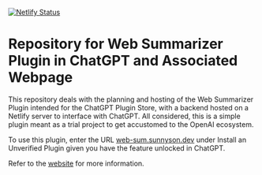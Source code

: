 [![Netlify Status](https://api.netlify.com/api/v1/badges/95e1b87f-2793-43eb-9179-5a7d97abaf0f/deploy-status)](https://app.netlify.com/sites/web-sum/deploys)

# Repository for Web Summarizer Plugin in ChatGPT and Associated Webpage

This repository deals with the planning and hosting of the Web Summarizer Plugin intended for the ChatGPT Plugin Store, with a backend hosted on a Netlify server to interface with ChatGPT. All considered, this is a simple plugin meant as a trial project to get accustomed to the OpenAI ecosystem.

To use this plugin, enter the URL [web-sum.sunnyson.dev](https://web-sum.sunnyson.dev/) under Install an Unverified Plugin given you have the feature unlocked in ChatGPT.

Refer to the [website](https://web-sum.sunnyson.dev/) for more information.